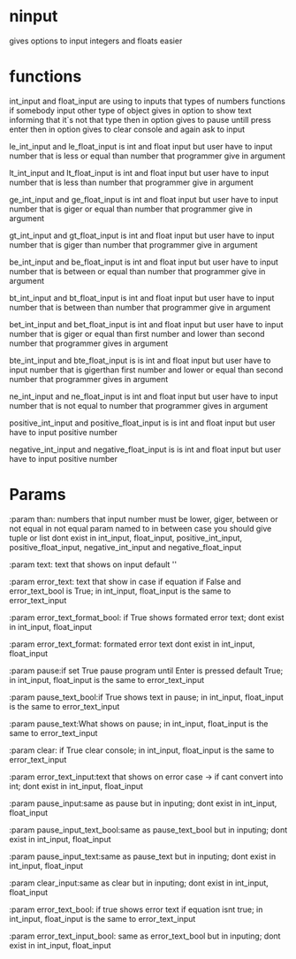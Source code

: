 # ninput
gives options to input integers and floats easier 

# functions

int_input and float_input are using to inputs that types of numbers functions if somebody input other type of object 
gives in option to show text informing that it`s not that type then in option gives to pause untill press enter
then in option gives to clear console and again ask to input

le_int_input and le_float_input is int and float input but user have to input number that is less or equal than 
number that programmer give in argument

lt_int_input and lt_float_input is int and float input but user have to input number that is less than 
number that programmer give in argument

ge_int_input and ge_float_input is int and float input but user have to input number that is giger or equal than 
number that programmer give in argument

gt_int_input and gt_float_input is int and float input but user have to input number that is giger than 
number that programmer give in argument

be_int_input and be_float_input is int and float input but user have to input number that is between or equal than 
number that programmer give in argument

bt_int_input and bt_float_input is int and float input but user have to input number that is between than 
number that programmer give in argument

bet_int_input and bet_float_input is int and float input but user have to input number that is giger or equal than first number and lower than 
second number that programmer gives in argument

bte_int_input and bte_float_input is is int and float input but user have to input number that is gigerthan first number and lower or equal than 
second number that programmer gives in argument

ne_int_input and ne_float_input is int and float input but user have to input number that is not equal to number that programmer gives in argument

positive_int_input and positive_float_input is is int and float input but user have to input positive number

negative_int_input and negative_float_input is is int and float input but user have to input positive number


# Params
:param than: numbers that input number must be lower, giger, between or not equal in not equal param named to in between case
you should give tuple or list dont exist in int_input, float_input, positive_int_input, positive_float_input, 
negative_int_input and negative_float_input

:param text: text that shows on input default ''

:param error_text: text that show in case if equation if False and error_text_bool is True; in int_input, float_input is the same to error_text_input

:param error_text_format_bool: if True shows formated error text; dont exist in int_input, float_input

:param error_text_format: formated error text dont exist in int_input, float_input

:param pause:if set True pause program until Enter is pressed default True; in int_input, float_input is the same to error_text_input 

:param pause_text_bool:if True shows text in pause; in int_input, float_input is the same to error_text_input 

:param pause_text:What shows on pause; in int_input, float_input is the same to error_text_input 

:param clear: if True clear console; in int_input, float_input is the same to error_text_input 

:param error_text_input:text that shows on error case -> if cant convert into int; dont exist in int_input, float_input

:param pause_input:same as pause but in inputing; dont exist in int_input, float_input

:param pause_input_text_bool:same as pause_text_bool but in inputing; dont exist in int_input, float_input

:param pause_input_text:same as pause_text but in inputing; dont exist in int_input, float_input

:param clear_input:same as clear but in inputing; dont exist in int_input, float_input

:param error_text_bool: if true shows error text if equation isnt true; in int_input, float_input is the same to error_text_input 

:param error_text_input_bool: same as error_text_bool but in inputing; dont exist in int_input, float_input
